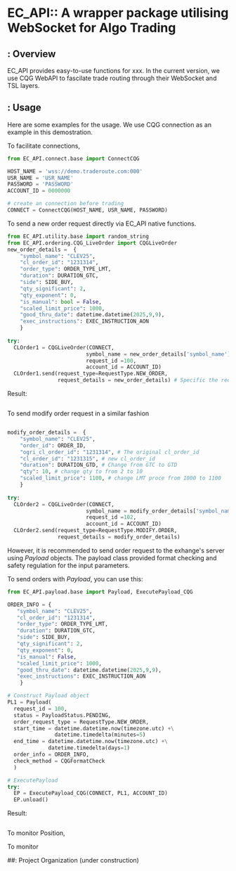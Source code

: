 EC_API:: A wrapper package utilising WebSocket for Algo Trading 
===============================================================

## : Overview
EC_API provides easy-to-use functions for xxx.
In the current version, we use CQG WebAPI to fascilate trade 
routing through their WebSocket and TSL layers. 

## : Usage

Here are some examples for the usage. 
We use CQG connection as an example in this demostration.

To facilitate connections, 
```python
from EC_API.connect.base import ConnectCQG

HOST_NAME = 'wss://demo.traderoute.com:000'
USR_NAME = 'USR_NAME'
PASSWORD = 'PASSWORD'
ACCOUNT_ID = 0000000

# create an connection before trading
CONNECT = ConnectCQG(HOST_NAME, USR_NAME, PASSWORD)
```

To send a new order request directly via EC_API native functions.

```python
from EC_API.utility.base import random_string
from EC_API.ordering.CQG_LiveOrder import CQGLiveOrder
new_order_details =  { 
    "symbol_name": "CLEV25",
    "cl_order_id": "1231314",
    "order_type": ORDER_TYPE_LMT, 
    "duration": DURATION_GTC, 
    "side": SIDE_BUY,
    "qty_significant": 2,
    "qty_exponent": 0, 
    "is_manual": bool = False,
    "scaled_limit_price": 1000,
    "good_thru_date": datetime.datetime(2025,9,9),
    "exec_instructions": EXEC_INSTRUCTION_AON
    }
                      
try:
  CLOrder1 = CQGLiveOrder(CONNECT, 
                         symbol_name = new_order_details['symbol_name'], 
                         request_id =100, 
                         account_id = ACCOUNT_ID)
  CLOrder1.send(request_type=RequestType.NEW_ORDER, 
                request_details = new_order_details) # Specific the request type
```
Result:
```plaintext

```

To send modify order request in a similar fashion
```python

modify_order_details =  { 
    "symbol_name": "CLEV25",
    "order_id": ORDER_ID, 
    "ogri_cl_order_id": "1231314", # The original cl_order_id
    "cl_order_id": "1231315", # new cl_order_id
    "duration": DURATION_GTD, # Change from GTC to GTD
    "qty": 10, # change qty to from 2 to 10
    "scaled_limit_price": 1100, # change LMT proce from 1000 to 1100
    }
                      
try:
  CLOrder2 = CQGLiveOrder(CONNECT, 
                         symbol_name = modify_order_details['symbol_name'], 
                         request_id =102, 
                         account_id = ACCOUNT_ID)
  CLOrder2.send(request_type=RequestType.MODIFY.ORDER, 
                request_details = modify_order_details)

```


However, it is recommended to send order request to the exhange's 
server using *Payload* objects. The payload class provided format
checking and safety regulation for the input parameters. 

To send orders with *Payload*, you can use this:

```python 
from EC_API.payload.base import Payload, ExecutePayload_CQG

ORDER_INFO = {
   "symbol_name": "CLEV25",
   "cl_order_id": "1231314",
   "order_type": ORDER_TYPE_LMT, 
   "duration": DURATION_GTC, 
   "side": SIDE_BUY,
   "qty_significant": 2,
   "qty_exponent": 0, 
   "is_manual": False,
   "scaled_limit_price": 1000,
   "good_thru_date": datetime.datetime(2025,9,9),
   "exec_instructions": EXEC_INSTRUCTION_AON
    }

# Construct Payload object
PL1 = Payload(
  request_id = 100,
  status = PayloadStatus.PENDING,
  order_request_type = RequestType.NEW_ORDER,
  start_time = datetime.datetime.now(timezone.utc) +\
               datetime.timedelta(minutes=5)
  end_time = datetime.datetime.now(timezone.utc) +\
             datetime.timedelta(days=1)
  order_info = ORDER_INFO,
  check_method = CQGFormatCheck
  )

# ExecutePayload 
try:
  EP = ExecutePayload_CQG(CONNECT, PL1, ACCOUNT_ID)
  EP.unload()

```
Result:
```plaintext

```
To monitor Position,

To monitor

##: Project Organization (under construction)

